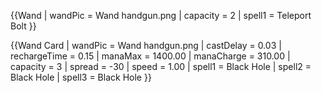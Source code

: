 {{Wand
| wandPic     = Wand handgun.png
| capacity    = 2
| spell1      = Teleport Bolt
}}

{{Wand Card
| wandPic      = Wand handgun.png
| castDelay    = 0.03
| rechargeTime = 0.15
| manaMax      = 1400.00
| manaCharge   = 310.00
| capacity     = 3
| spread       = -30
| speed        = 1.00
| spell1       = Black Hole
| spell2       = Black Hole
| spell3       = Black Hole
}}
